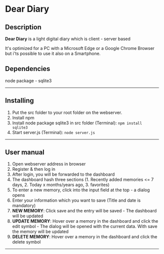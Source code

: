 # Dear Diary

## Description

**Dear Diary** is a light digital diary which is client - server based 

It's optimized for a PC with a Microsoft Edge or a Google Chrome Browser but i'ts possible to use it also on a Smartphone.

## Dependencies 

node package - sqlite3
___

## Installing

1. Put the src folder to your root folder on the webserver.
2. Install npm
3. Install node package sqlite3 in src folder (Terminal): ```npm install sqlite3```
4. Start server.js (Terminal): ```node server.js```
___

## User manual

1. Open webserver address in browser
2. Register & then log in
3. After login, you will be forwarded to the dashboard
4. The dashboard hash three sections (1. Recently added memories <= 7 days, 2. Today x months/years ago, 3. favorites)
5. To enter a new memory, click into the input field at the top - a dialog opens
6. Enter your information which you want to save (Title and date is mandatory)
7. **NEW MEMORY**: Click save and the entry will be saved - The dashboard will be updated
8. **UPDATE MEMORY**: Hover over a memory in the dashboard and click the edit symbol - The dialog will be opened with the current data. With save the memory will be updated
9. **DELETE MEMORY**: Hover over a memory in the dashboard and click the delete symbol
___
